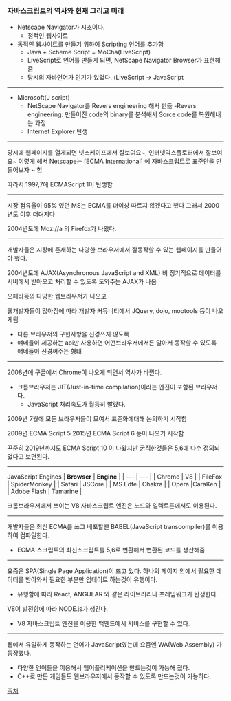 ### 자바스크립트의 역사와 현재 그리고 미래

- Netscape Navigator가 시초이다.
  - 정적인 웹사이트
- 동적인 웹사이트를 만들기 위하여 Scripting 언어를 추가함
  - Java + Scheme Script = MoCha(LiveScript)
  - LiveScript로 언어를 만들게 되면, NetScape Navigator Browser가 표현해줌
  - 당시의 자바언어가 인기가 있었다. (LiveScript -> JavaScript
  
---------
- Microsoft(J script)
  - NetScape Navigator를 Revers engineering 해서 만듦
    -Revers engineering: 만들어진 code의 binary를 분석해서 Sorce code를 복원해내는 과정
  - Internet Explorer 탄생

--------

당시에 웹페이지를 열게되면 넷스케이프에서 잘보여요~, 인터넷익스플로러에서 잘보여요~ 
이렿게 해서 Netscape는 [ECMA International] 에 자바스크립트로 표준안을 만들어보자 ~ 함

따라서 1997,7에 ECMAScript 1이 탄생함

------

시장 점유율이 95% 였던 MS는 ECMA를 더이상 따르지 않겠다고 했다
그래서 2000년도 이후 더뎌지다

2004년도에 Moz://a 의 Firefox가 나왔다.


----

개발자들은 시장에 존재하는 다양한 브라우저에서 잘동작할 수 있는 웹페이지를 만들어야 했다.

2004년도에 AJAX(Asynchronous JavaScript and XML)
비 정기적으로 데이터를 서버에서 받아오고 처리할 수 있도록 도와주는 AJAX가 나옴

오페라등의 다양한 웹브라우저가 나오고

웹개발자들이 많아짐에 따라 개발자 커뮤니티에서
JQuery, dojo, mootools 등이 나오게됨 
  - 다른 브라우저의 구현사항을 신경쓰지 않도록
  - 얘네들이 제공하는 api만 사용하면 어떤브라우저에서든 알아서 동작할 수 있도록 얘네들이 신경써주는 형태

----------------

2008년에 구글에서 Chrome이 나오게 되면서 역사가 바뀐다.
- 크롬브라우저는 JIT(Just-in-time compilation)이라는 엔진이 포함된 브라우저다.
  - JavaScript 처리속도가 월등히 빨랐다.


2009년 7월에 모든 브라우저들이 모여서 표준화에대해 논의하기 시작함

2009년 ECMA Script 5
2015년 ECMA Script 6 등이 나오기 시작함

꾸준히 2019년까지도 ECMA Script 10 이 나왔지만 굵직한것들은 5,6에 다수 정의되었다고 보면된다.

------------------
JavaScript Engines
| **Browser** |  **Engine** |
| --- | --- |
| Chrome | V8 |
| FileFox | SpiderMonkey |
| Safari | JSCore |
| MS Edfe | Chakra |
| Opera |CaraKen |
| Adobe Flash | Tamarine |

크롬브라우저에서 쓰이는 V8 자바스크립트 엔진은
노드와 일렉트론에서도 이용된다. 

---------

개발자들은 최신 ECMA를 쓰고 베포할땐 BABEL(JavaScript transcompiler)를 이용하여 컴파일한다.
  - ECMA 스크립트의 최신스크립트를 5,6로 변환해서 변환된 코드를 생산해줌

-----

요즘은 SPA(Single Page Application)이 뜨고 있다.
하나의 페이지 안에서 필요한 데이터를 받아와서 필요한 부분만 업데이트 하는것이 유행이다.
- 유행함에 따라 React, ANGULAR 와 같은 라이브러리나 프레임워크가 탄생한다.

V8이 발전함에 따라 NODE.js가 생긴다. 
 - V8 자바스크립트 엔진을 이용한 백엔드에서 서비스를 구현할 수 있다.
 
 ------
 
웹에서 유일하게 동작하는 언어가 JavaScript였는데 요즘엔
WA(Web Assembly) 가 등장했다.
  - 다양한 언어들을 이용해서 웹어플리케이션을 만드는것이 가능해 졌다.
  - C++로 만든 게임들도 웹브라우저에서 동작할 수 있도록 만드는것이 가능하다.

[출처](https://www.youtube.com/watch?v=wcsVjmHrUQg)
